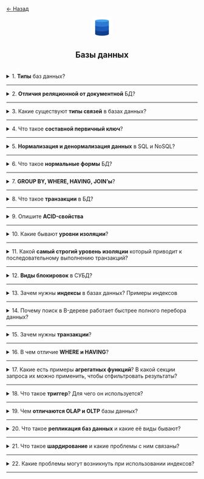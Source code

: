 <a href="./README.md">← Назад</a>

<div align="center">
  <img src="../../assets/icons/icons-for-titles/db.png">
  <h2>Базы данных</h2>
</div>
<br />

<details>
<summary><span>1. <b>Типы</b> баз данных?</span></summary>
<br />

Существует несколько основных типов баз данных, каждый из которых подходит для разных задач:

- **Реляционные (SQL)** — используют таблицы, связи и язык SQL. Примеры: PostgreSQL, MySQL, Oracle.
- **Документные (NoSQL)** — хранят данные в виде документов (обычно JSON). Примеры: MongoDB, CouchDB.
- **Ключ-значение** — простая структура, где каждому ключу соответствует значение. Примеры: Redis, DynamoDB.
- **Графовые** — ориентированы на хранение узлов и связей между ними. Примеры: Neo4j, ArangoDB.
- **Колонночные** — оптимизированы для аналитики, хранят данные по колонкам. Примеры: ClickHouse, Apache Cassandra.
- **Объектно-ориентированные** — хранят объекты как в ООП. Примеры: db4o, ObjectDB.
- **Временные (Time-series)** — предназначены для хранения данных, привязанных ко времени. Примеры: InfluxDB, TimescaleDB.

Каждый тип имеет свои особенности, преимущества и области применения.

</details>

---

<details>
<summary><span>2. <b>Отличия реляционной от документной</b> БД?</span></summary>
<br />

**Реляционные базы данных (SQL):**

- Структура: данные хранятся в таблицах с чётко определёнными схемами (столбцы, типы данных).
- Связи: поддерживают связи между таблицами (foreign keys).
- Язык запросов: используют SQL (Structured Query Language).
- Примеры: PostgreSQL, MySQL, Oracle.

**Документные базы данных (NoSQL):**

- Структура: данные хранятся в виде документов (обычно JSON), структура может быть гибкой.
- Связи: не требуют строгих связей, часто денормализованы.
- Язык запросов: используют собственные API или JSON-подобные запросы.
- Примеры: MongoDB, CouchDB.

**Ключевое отличие**:  
Реляционные БД требуют строгой схемы и хорошо подходят для сложных связей и транзакций.  
Документные БД гибче, удобны для хранения вложенных структур и быстро масштабируются горизонтально.

</details>

---

<details>
<summary><span>3. Какие существуют <b>типы связей</b> в базах данных?</span></summary>
<br />

В базах данных существуют три основных типа связей между таблицами:

- **Один к одному (1:1)**  
  Каждой записи в одной таблице соответствует ровно одна запись в другой.  
  Пример: пользователь и его паспорт.

- **Один ко многим (1:N)**  
  Одна запись в первой таблице может быть связана с несколькими записями во второй.  
  Пример: автор и его книги.

- **Многие ко многим (M:N)**  
  Несколько записей из одной таблицы могут быть связаны с несколькими записями из другой.  
  Для реализации используется промежуточная таблица.  
  Пример: студенты и курсы.

Эти связи реализуются через **внешние ключи (foreign keys)** и помогают структурировать данные в реляционных базах.

</details>

---

<details>
<summary><span>4. Что такое <b>составной первичный ключ</b>?</span></summary>
<br />

**Составной первичный ключ** — это ключ, состоящий из двух или более колонок, которые вместе уникально идентифицируют строку в таблице.

Он используется, когда ни одна из колонок по отдельности не может гарантировать уникальность записи, но их комбинация — может.

🔹 **Пример**:  
В таблице `student_courses` с колонками `student_id` и `course_id`, каждая пара `student_id + course_id` уникальна, но сами `student_id` и `course_id` могут повторяться. Вместе они образуют составной первичный ключ.

📌 **Особенности**:

- Обеспечивает уникальность по комбинации значений.
- Часто используется в таблицах связей (например, для реализации связи многие-ко-многим).
- Может усложнять внешние ключи и индексацию, но полезен для строгой модели данных.

</details>

---

<details>
<summary><span>5. <b>Нормализация и денормализация данных</b> в SQL и NoSQL?</span></summary>
<br />

🔹 **Нормализация** — это процесс структурирования данных в базе так, чтобы минимизировать дублирование и обеспечить целостность.  
Обычно применяется в **реляционных БД (SQL)**.

- Разделение данных по связанным таблицам
- Использование внешних ключей
- Упрощение обновлений и удаления
- Примеры: таблицы `users`, `orders`, `products` с чёткими связями

🔸 **Денормализация** — это созненное объединение данных для повышения производительности чтения.  
Часто применяется в **NoSQL БД**, где важна скорость и масштабируемость.

- Дублирование данных для быстрого доступа
- Уменьшение количества JOIN-ов
- Увеличение объёма хранения, но ускорение запросов
- Примеры: документ в MongoDB, содержащий пользователя и все его заказы

📌 **Выбор зависит от контекста**:

- Нормализация — для сложных транзакций и строгой схемы
- Денормализация — для быстрого доступа и гибкой структуры

</details>

---

<details>
<summary><span>6. Что такое <b>нормальные формы</b> БД?</span></summary>
<br />

**Нормальные формы** — это набор правил, которые помогают структурировать таблицы в реляционной базе данных для устранения избыточности и обеспечения целостности данных.

🔹 Основные нормальные формы:

- **1NF (Первая нормальная форма)**  
  Все значения в ячейках — атомарные (неделимые). Нет повторяющихся групп.

- **2NF (Вторая нормальная форма)**  
  Таблица находится в 1NF и все неключевые атрибуты полностью зависят от первичного ключа.

- **3NF (Третья нормальная форма)**  
  Таблица находится во 2NF и не содержит транзитивных зависимостей (неключевые поля не зависят друг от друга).

🔸 Дополнительные формы (используются реже):

- **BCNF (Форма Бойса-Кодда)** — усиленная версия 3NF, устраняет аномалии, связанные с составными ключами.
- **4NF, 5NF** — решают более сложные зависимости, например, многозначные.

📌 **Зачем это нужно?**  
Нормализация помогает избежать дублирования данных, упрощает обновление и удаление, делает структуру БД логичной и устойчивой к ошибкам.

</details>

---

<details>

<summary><span>7. <b>GROUP BY, WHERE, HAVING, JOIN’ы</b>?</span></summary>
<br />

- **WHERE** — фильтрует строки до агрегации (`WHERE age > 18`)
- **GROUP BY** — группирует строки по колонке (`GROUP BY country`)
- **HAVING** — фильтрует группы после агрегации (`HAVING COUNT(*) > 5`)
- **JOIN** — объединяет таблицы по ключам:
  - `INNER JOIN` — только совпадающие
  - `LEFT JOIN` — все из левой + совпадающие из правой
  - `RIGHT JOIN` — все из правой + совпадающие из левой
  - `FULL JOIN` — все строки из обеих таблиц

</details>

---

<details>
<summary><span>8. Что такое <b>транзакции</b> в БД?</span></summary>
<br />

Транзакция — это операция с БД, которая выполняется целиком или не выполняется вовсе.

</details>

---

<details>
<summary><span>9. Опишите <b>ACID-свойства</b></span></summary>
<br />

- **A** — атомарность (всё или ничего)
- **C** — согласованность (данные валидны)
- **I** — изолированность (не мешают друг другу)
- **D** — надёжность (сохраняются при сбоях)

</details>

---

<details>
<summary><span>10. Какие бывают <b>уровни изоляции</b>?</span></summary>
<br />

Уровни изоляции определяют, как параллельные транзакции влияют друг на друга:

- **Read Uncommitted** — можно читать незавершённые изменения
- **Read Committed** — читаются только подтверждённые данные
- **Repeatable Read** — повторное чтение возвращает те же данные, но возможны фантомные строки
- **Serializable** — самый строгий уровень, полная изоляция, имитирует последовательное выполнение

💡 Чем выше уровень — тем надёжнее, но медленнее.

</details>

---

<details>
<summary><span>11. Какой <b>самый строгий уровень изоляции</b> который приводит к последовательному выполнению транзакций?</span></summary>
<br />

**Serializable** — самый строгий уровень изоляции.  
Он имитирует последовательное выполнение транзакций, полностью исключая конфликты, фантомные чтения и повторяющиеся запросы.

💡 Используется, когда важна максимальная целостность, но может снижать производительность из-за блокировок.

</details>

---

<details>
<summary><span>12. <b>Виды блокировок</b> в СУБД?</span></summary>
<br />

Блокировки в СУБД используются для управления параллельным доступом к данным:

- **Shared Lock (разделяемая)** — позволяет другим транзакциям читать, но не изменять данные.
- **Exclusive Lock (исключительная)** — блокирует доступ другим транзакциям для чтения и записи.
- **Row-level Lock** — блокирует отдельные строки.
- **Table-level Lock** — блокирует всю таблицу.
- **Intent Lock** — сигнализирует о намерении установить блокировку на уровне строк или таблицы.
- **Deadlock** — ситуация, когда транзакции ждут друг друга бесконечно. Требует разрешения или отката.

💡 Блокировки помогают сохранить целостность данных, но могут влиять на производительность.

</details>

---

<details>
<summary><span>13. Зачем нужны <b>индексы</b> в базах данных? Примеры индексов</span></summary>
<br />

**Индексы** — это вспомогательные структуры, которые ускоряют доступ к данным в таблице.

**Зачем нужны:**

- Повышают скорость **поиска**, **сортировки**, **фильтрации**, `JOIN`-ов
- Снижают нагрузку на **CPU** и **I/O** при больших объемах данных
- Позволяют реализовать **уникальность**, **ограничения**, **быстрый доступ** по ключам

**Примеры:**

- `B-tree` — универсальный индекс для диапазонных и точных запросов
- `Hash` — быстрый доступ по точному совпадению
- `GIN`, `GiST` — для `JSONB`, массивов, полнотекстового поиска
- **Composite index** — индекс по нескольким столбцам
- **Partial index** — индекс на часть данных по условию

</details>

---

<details>
<summary><span>14. Почему поиск в B-дереве работает быстрее полного перебора данных?</span></summary>
<br />

**B-дерево** — это сбалансированная структура, где данные хранятся отсортированно и разбиты на блоки.

**Почему быстрее:**

- Использует **логарифмический поиск**: на каждом уровне отсекается большая часть данных
- Хранит **ключи** и **ссылки** в узлах, позволяя быстро переходить к нужному диапазону
- Оптимизировано под **дисковый ввод-вывод**, минимизирует количество операций чтения

</details>

---

<details>
<summary><span>15. Зачем нужны <b>транзакции</b>?</span></summary>
<br />

**Транзакции** — это единый набор операций, который выполняется как одно целое.

**Зачем нужны:**

- Обеспечивают **целостность данных** при сбоях или ошибках
- Гарантируют **атомарность**: либо все операции выполняются, либо ни одна
- Поддерживают **изолированность**: параллельные транзакции не мешают друг другу
- Обеспечивают **согласованность**: данные остаются в корректном состоянии
- Позволяют отменить изменения через `ROLLBACK`, если что-то пошло не так

</details>

---

<details>
<summary><span>16. В чем отличие <b>WHERE и HAVING</b>?</span></summary>
<br />

`WHERE` — фильтрует строки **до** группировки (`GROUP BY`), применяется к отдельным записям  
`HAVING` — фильтрует группы **после** агрегирования, применяется к результатам `GROUP BY`

**Пример:**

- `WHERE age > 18` — исключает строки, где возраст меньше или равен 18
- `HAVING COUNT(*) > 5` — исключает группы, где меньше 6 записей

</details>

---

<details>
<summary><span>17. Какие есть примеры <b>агрегатных функций</b>? В какой секции запроса их можно применить, чтобы отфильтровать результаты?</span></summary>
<br />

**Примеры агрегатных функций:**

- `COUNT()` — количество строк
- `SUM()` — сумма значений
- `AVG()` — среднее значение
- `MIN()` / `MAX()` — минимум и максимум

**Где применять для фильтрации:**

- В секции `HAVING`, после `GROUP BY` — для фильтрации агрегированных групп
- В `SELECT` — для вывода результатов
- В `ORDER BY` — для сортировки по агрегатному значению

</details>

---

<details>
<summary><span>18. Что такое <b>триггер</b>? Для чего он используется?</span></summary>
<br />

**Триггер** — это специальная процедура, которая автоматически выполняется при определённом событии в таблице (`INSERT`, `UPDATE`, `DELETE`).

**Для чего используется:**

- Автоматизация **логики** на уровне базы данных
- Поддержание **целостности данных**
- Ведение **аудита** изменений
- Реализация **бизнес-правил** без изменения приложения

</details>

---

<details>
<summary><span>19. Чем <b>отличаются OLAP и OLTP</b> базы данных?</span></summary>
<br />

**OLTP (Online Transaction Processing)** — для быстрого выполнения транзакций: `INSERT`, `UPDATE`, `DELETE`, `SELECT`  
**OLAP (Online Analytical Processing)** — для анализа больших объемов данных: агрегирование, `JOIN`, `GROUP BY`

**Отличия:**

- OLTP — высокая скорость записи, малые запросы, нормализованные данные
- OLAP — сложные аналитические запросы, денормализованные данные, низкая частота изменений

</details>

---

<details>
<summary><span>20. Что такое <b>репликация баз данных</b> и какие её виды бывают?</span></summary>
<br />

**Репликация** — процесс копирования и синхронизации данных между несколькими серверами или узлами базы данных.

**Зачем нужна:**

- Повышает **доступность** и **отказоустойчивость**
- Ускоряет **чтение данных** за счёт распределения нагрузки
- Обеспечивает **резервное копирование** и **геораспределение**

**Основные виды:**

- **Master-Slave** — один узел пишет, остальные читают
- **Master-Master** — несколько узлов могут писать и читать, требует синхронизации
- **Peer-to-Peer** — все узлы равноправны, данные реплицируются между ними
- **Log-based** — репликация через журнал транзакций
- **Snapshot** — периодическое копирование состояния базы

</details>

---

<details>
<summary><span>21. Что такое <b>шардирование</b> и какие проблемы с ним связаны?</span></summary>
<br />

**Шардирование** — горизонтальное разделение базы данных на части (**шарды**), каждая из которых хранит подмножество данных.

**Зачем нужно:**

- Повышает **масштабируемость** и **производительность**
- Позволяет обрабатывать **большие объёмы данных** параллельно

**Проблемы:**

- Сложность **реализации** и **поддержки**
- Трудности с `JOIN`-ами между шардами
- Возможные **перекосы нагрузки** (`hot shards`)
- Сложности при **перераспределении данных**
- Усложнение **резервного копирования** и **восстановления**

</details>

---

<details>
<summary><span>22. Какие проблемы могут возникнуть при использовании индексов?</span></summary>
<br />

**Проблемы при использовании индексов:**

- Замедление операций записи: `INSERT`, `UPDATE`, `DELETE` — из-за необходимости обновлять индекс
- Избыточное потребление **памяти** и **диска** — особенно при множестве или сложных индексах
- Неправильный выбор — может привести к **неэффективному плану запроса**
- Снижение производительности при **частых изменениях данных**
- Сложность **поддержки** — нужно следить за актуальностью и релевантностью

</details>

---

<!-- <details>
<summary><span><b></b></span></summary>
<br />

</details>

--- -->

<!--


 -->
